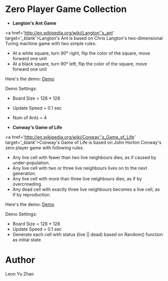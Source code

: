 Zero Player Game Collection
===========================

* **Langton's Ant Game**

<a href='http://en.wikipedia.org/wiki/Langton''s_ant' target='_blank'>Langton's Ant</a> is based on Chris Langton's two-dimensional Turing machine game with two simple rules:

* At a white square, turn 90° right, flip the color of the square, move forward one unit
* At a black square, turn 90° left, flip the color of the square, move forward one unit

Here's the demo: <a href='http://leonyuzhao.github.io/LangtonsAnt/' target='_blank'>Demo</a>

Demo Settings:

* Board Size = 128 * 128
* Update Speed = 0.1 sec
* Num of Ants = 4

* **Conway's Game of Life**

<a href='http://en.wikipedia.org/wiki/Conway''s_Game_of_Life' target='_blank'>Conway's Game of Life</a> is based on John Horton Conway's zero player game with following rules:

* Any live cell with fewer than two live neighbours dies, as if caused by under-population.
* Any live cell with two or three live neighbours lives on to the next generation.
* Any live cell with more than three live neighbours dies, as if by overcrowding.
* Any dead cell with exactly three live neighbours becomes a live cell, as if by reproduction.

Here's the demo: <a href='http://leonyuzhao.github.io/GameOfLife/' target='_blank'>Demo</a>

Demo Settings:

* Board Size = 128 * 128
* Update Speed = 0.1 sec
* Generate each cell with status (live || dead) based on Random() function as initial state

Author
======

Leon Yu Zhao
